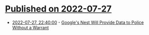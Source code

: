 # [Published on 2022-07-27](index.md)

* [2022-07-27, 22:40:00](https://yro.slashdot.org/story/22/07/27/2116200/googles-nest-will-provide-data-to-police-without-a-warrant?utm_source=rss1.0mainlinkanon&utm_medium=feed) - [Google's Nest Will Provide Data to Police Without a Warrant](https://yro.slashdot.org/story/22/07/27/2116200/googles-nest-will-provide-data-to-police-without-a-warrant?utm_source=rss1.0mainlinkanon&utm_medium=feed)
